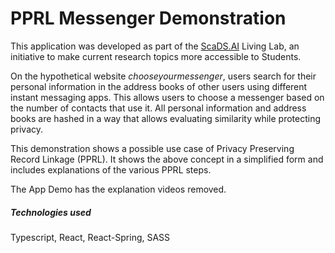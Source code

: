 # PPRL Messenger Demonstration
This application was developed as part of the [ScaDS.AI](https://scads.ai/) Living Lab, an initiative to make current research topics more accessible to Students. 

On the hypothetical website *chooseyourmessenger*, users search for their personal information in the address books of other users using different instant messaging apps. This allows users to choose a messenger based on the number of contacts that use it. All personal information and address books are hashed in a way that allows evaluating similarity while protecting privacy.

This demonstration shows a possible use case of Privacy Preserving Record Linkage (PPRL). It shows the above concept in a simplified form and includes explanations of the various PPRL steps.

The App Demo has the explanation videos removed.

##### Technologies used
Typescript, React, React-Spring, SASS